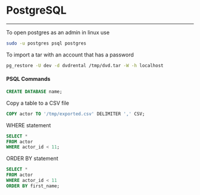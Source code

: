 # PostgreSQL
----
To open postgres as an admin in linux use
``` sh
sudo -u postgres psql postgres
```
To import a tar with an account that has a password
``` sh
pg_restore -U dev -d dvdrental /tmp/dvd.tar -W -h localhost
```
#### PSQL Commands
``` sql
CREATE DATABASE name;
```
Copy a table to a CSV file
``` sql
COPY actor TO '/tmp/exported.csv' DELIMITER ',' CSV;
```
WHERE statement
``` sql
SELECT *
FROM actor
WHERE actor_id < 11;
```
ORDER BY statement
``` sql
SELECT *
FROM actor
WHERE actor_id < 11
ORDER BY first_name;
```
